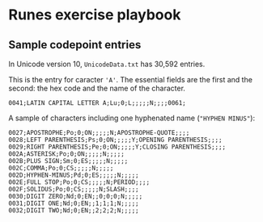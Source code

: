 # Runes exercise playbook

## Sample codepoint entries

In Unicode version 10, `UnicodeData.txt` has 30,592 entries.

This is the entry for caracter `'A'`. The essential fields are the first and the second:
the hex code and the name of the character.

```
0041;LATIN CAPITAL LETTER A;Lu;0;L;;;;;N;;;;0061;
```

A sample of characters including one hyphenated name
(`"HYPHEN MINUS"`):
 
```
0027;APOSTROPHE;Po;0;ON;;;;;N;APOSTROPHE-QUOTE;;;;
0028;LEFT PARENTHESIS;Ps;0;ON;;;;;Y;OPENING PARENTHESIS;;;;
0029;RIGHT PARENTHESIS;Pe;0;ON;;;;;Y;CLOSING PARENTHESIS;;;;
002A;ASTERISK;Po;0;ON;;;;;N;;;;;
002B;PLUS SIGN;Sm;0;ES;;;;;N;;;;;
002C;COMMA;Po;0;CS;;;;;N;;;;;
002D;HYPHEN-MINUS;Pd;0;ES;;;;;N;;;;;
002E;FULL STOP;Po;0;CS;;;;;N;PERIOD;;;;
002F;SOLIDUS;Po;0;CS;;;;;N;SLASH;;;;
0030;DIGIT ZERO;Nd;0;EN;;0;0;0;N;;;;;
0031;DIGIT ONE;Nd;0;EN;;1;1;1;N;;;;;
0032;DIGIT TWO;Nd;0;EN;;2;2;2;N;;;;;
```

